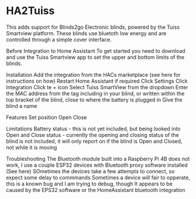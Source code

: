 # HA2Tuiss

This adds support for Blinds2go Electronic blinds, powered by the Tuiss Smartview platform. These blinds use bluetoth low energy and are controlled through a simple cover interface.


Before Integration to Home Assistant
To get started you need to download and use the Tuiss Smartview app to set the upper and bottom limits of the blinds.

Installation
Add the integration from the HACs marketplace (see here for instructions on how)
Restart Home Assistant if required
Click Settings
Click Integration
Click te + icon
Select Tuiss SmartView from the dropdown
Enter the MAC address from the tag including in your blind, or written within the top bracket of the blind, close to where the battery is plugged in
Give the blind a name

Features
Set position
Open 
Close

Limitations
Battery status - this is not yet included, but being looked into
Open and Close status - currently the opening and closing status of the blind is not included, it will only report on if the blind is Open and Closed, not while it is moving


Troubleshooting
The Bluetooth module built into a Raspberry Pi 4B does not work, I use a couple ESP32 devices with Bluetooth proxy software installed (See here)
SOmetimes the devices take a few attempts to connect, so expect some delay to commmands
Sometimes a device will fair to opperate, this is a known bug and I am trying to debug, though It appears to be caused by the EPS32 software or the HomeAssistant bluetooth integration

